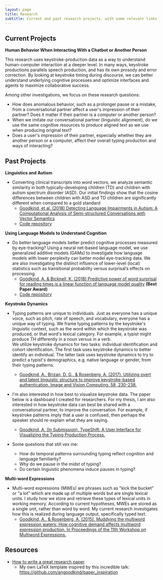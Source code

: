 ```yaml
---
layout: page
title: Research
subtitle: Current and past research projects, with some relevant links
---
```


## Current Projects

__Human Behavior When Interacting With a Chatbot or Another Person__

This research uses keystroke-production data as a way to understand human-computer interaction at a deeper level. In many ways, keystroke productions parallels speech production, and has its own prosody and error correction. By looking at keystroke timing during discourse, we can better understand underlying cognitive processes and optimize interfaces and agents to maximize collaborative success.

Among other investigations, we focus on these research questions:
* How does anomalous behavior, such as a prolonger pause or a mistake, from a conversational partner affect a user's impression of their partner? Does it matter if their partner is a computer or another 
person?
* When we imitate our conversational partner (linguistic alignment), do we use the same cognitive resources to produce aligned text as we use when producing original text?
* Does a user's impression of their partner, especially whether they are another person or a computer, affect their overall typing production and ways of interacting?


## Past Projects
__Linguistics and Autism__

* Converting clinical transcripts into word vectors, we analyze semantic similarity in both typically-developing children (TD) and children with autism spectrum disorder (ASD). Our initial findings show that the cosine differences between children with ASD and TD children are significantly different when compared to a gold standard
  * [Goodkind, et al. (2018) Detecting Language Impairments in Autism: A Computational Analysis of Semi-structured Conversations with Vector Semantics](https://scholarworks.umass.edu/cgi/viewcontent.cgi?referer=&httpsredir=1&article=1006&context=scil)
  * [Code repository](https://github.com/angoodkind/vectoraut)

__Using Language Models to Understand Cognition__

* Do better language models better predict cognitive processes measured by eye-tracking? Using a neural net-based language model, we use generalized additive models (GAMs) to investigate how language models with lower perplexity can better model eye-tracking data. We are also investigating the distinct influence of lower-level (local) statistics such as transitional probability versus surprisal’s effects on processing.
  * [Goodkind, A. & Bicknell, K. (2018) Predictive power of word surprisal for reading times is a linear function of language model quality](https://www.aclweb.org/anthology/W18-0102) __(Best Paper Award)__
  * [Code repository](https://github.com/langcomp/lm_1b)

__Keystroke Dynamics__
* Typing patterns are unique to individuals. Just as everyone has a unique voice, such as pitch, rate of speech, and vocabulary, everyone has a unique way of typing. We frame typing patterns by the keystroke's linguistic context, such as the word within which the keystroke was produced, or that word's lexical category. For example, a typist might produce <em>TH</em> differently in a noun versus in a verb.
<br>We utilize keystroke dynamics for two tasks: individual identification and cohort identification. The first task uses keystroke dynamics to better identify an individual. The latter task uses keystroke dynamics to try to predict a typist's demographics, e.g. native language or gender, from their typing patterns.<br>
  * [Goodkind, A., Brizan, D. G., & Rosenberg, A. (2017). Utilizing overt and latent linguistic structure to improve keystroke-based authentication. Image and Vision Computing, 58, 230-238.](https://www.sciencedirect.com/science/article/pii/S0262885616301019)

* I'm also interested in how best to visualize keystroke data. The paper below is a dashboard I created for researchers. For my thesis, I am also interested in how keystroke data can best be shared with a conversational partner, to improve the conversation. For example, if keystroke patterns imply that a user is confused, then perhaps the speaker should re-explain what they are saying.
  * [Goodkind, A. (In Submission). TypeShift: A User Interface for Visualizing the Typing Production Process.](https://angoodkind.github.io/files/ACL_2020_TypeShift_System_Demo-2.pdf)
* Some questions that still vex me:
  * How do temporal patterns surrounding typing reflect cognition and language familiarity?
  * Why do we pause in the midst of typing?
  * Do certain linguistic phenomena induce pauses in typing?

__Multi-word Expressions__
* Multi-word expressions (MWEs) are phrases such as "kick the bucket" or "a lot" which are made up of multiple words but are single lexical units. I study how we store and retrieve these types of lexical units in working memory. According to current hypotheses, MWEs are stored as a single unit, rather than word by word. My current research investigates how this is realized during language output, specifically typed text.
  * [Goodkind, A., & Rosenberg, A. (2015). Muddying the multiword expression waters: How cognitive demand affects multiword expression production. In Proceedings of the 11th Workshop on Multiword Expressions.](https://www.aclweb.org/anthology/W15-0914)


## Resources
* [How to write a great research paper](https://www.youtube.com/watch?time_continue=786&v=VK51E3gHENc)
  * My own LaTeX template inspired by this incredible talk: https://github.com/angoodkind/paper_inspiration
